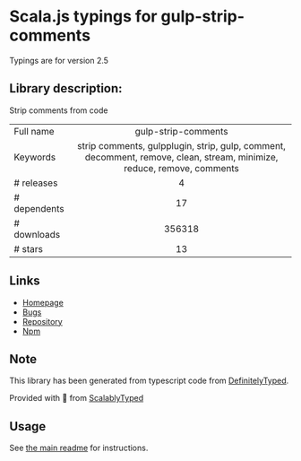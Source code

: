 
# Scala.js typings for gulp-strip-comments

Typings are for version 2.5

## Library description:
Strip comments from code

|                    |                 |
| ------------------ | :-------------: |
| Full name          | gulp-strip-comments |
| Keywords           | strip comments, gulpplugin, strip, gulp, comment, decomment, remove, clean, stream, minimize, reduce, remove, comments |
| # releases         | 4 |
| # dependents       | 17 |
| # downloads        | 356318 |
| # stars            | 13 |

## Links
- [Homepage](https://github.com/RnbWd/gulp-strip-comments)
- [Bugs](https://github.com/RnbWd/gulp-strip-comments/issues)
- [Repository](https://github.com/RnbWd/gulp-strip-comments)
- [Npm](https://www.npmjs.com/package/gulp-strip-comments)
    


## Note
This library has been generated from typescript code from [DefinitelyTyped](https://definitelytyped.org).

Provided with :purple_heart: from [ScalablyTyped](https://github.com/oyvindberg/ScalablyTyped)

## Usage
See [the main readme](../../readme.md) for instructions.


